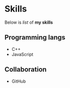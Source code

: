 # Skills
Below is _list_ of **my skills**

## Programming langs 
- C++
- JavaScript

## Collaboration
- GitHub
